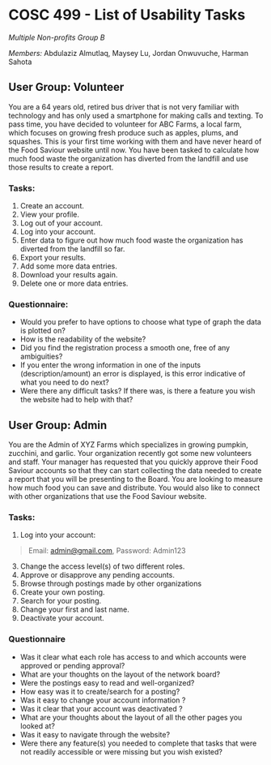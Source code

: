 # COSC 499 - List of Usability Tasks

*Multiple Non-profits Group B*

*Members:* Abdulaziz Almutlaq, Maysey Lu, Jordan Onwuvuche, Harman Sahota

## User Group: Volunteer

You are a 64 years old, retired bus driver that is not very familiar with technology and has only used a smartphone for making calls and texting. To pass time, you have decided to volunteer for ABC Farms, a local farm, which focuses on growing fresh produce such as apples, plums, and squashes. This is your first time working with them and have never heard of the Food Saviour website until now. You have been tasked to calculate how much food waste the organization has diverted from the landfill and use those results to create a report. 

### Tasks:

1. Create an account.
2. View your profile.
3. Log out of your account.
4. Log into your account.
5. Enter data to figure out how much food waste the organization has diverted from the landfill so far.
6. Export your results.
7. Add some more data entries.
8. Download your results again.
9. Delete one or more data entries.

### Questionnaire: 

- Would you prefer to have options to choose what type of graph the data is plotted on? 
- How is the readability of the website? 
- Did you find the registration process a smooth one, free of any ambiguities?
- If you enter the wrong information in one of the inputs (description/amount) an error is displayed, is this error indicative of what you need to do next?
- Were there any difficult tasks? If there was, is there a feature you wish the website had to help with that?

## User Group: Admin

You are the Admin of XYZ Farms which specializes in growing pumpkin, zucchini, and garlic. Your organization recently got some new volunteers and staff. Your manager has requested that you quickly approve their Food Saviour accounts so that they can start collecting the data needed to create a report that you will be presenting to the Board. You are looking to measure how much food you can save and distribute. You would also like to connect with other organizations that use the Food Saviour website.

### Tasks:

1. Log into your account:
> Email: admin@gmail.com, Password: Admin123
3. Change the access level(s) of two different roles. 
4. Approve or disapprove any pending accounts.
5. Browse through postings made by other organizations
6. Create your own posting.
7. Search for your posting.
8. Change your first and last name.
9. Deactivate your account. 

### Questionnaire

- Was it clear what each role has access to and which accounts were approved or pending approval?
- What are your thoughts on the layout of the network board? 
- Were the postings easy to read and well-organized?
- How easy was it to create/search for a posting?
- Was it easy to change your account information ? 
- Was it clear that your account was deactivated ? 
- What are your thoughts about the layout of all the other pages you looked at? 
- Was it easy to navigate through the website? 
- Were there any feature(s) you needed to complete that tasks that were not readily accessible or were missing but you wish existed?
